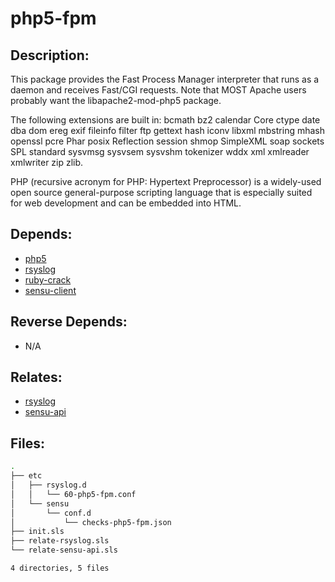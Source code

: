# php5-fpm

## Description:

This package provides the Fast Process Manager interpreter that runs as a daemon and receives Fast/CGI requests.  Note that MOST Apache users probably want the libapache2-mod-php5 package.

The following extensions are built in: bcmath bz2 calendar Core ctype date dba dom ereg exif fileinfo filter ftp gettext hash iconv libxml mbstring mhash openssl pcre Phar posix Reflection session shmop SimpleXML soap sockets SPL standard sysvmsg sysvsem sysvshm tokenizer wddx xml xmlreader xmlwriter zip zlib.

PHP (recursive acronym for PHP: Hypertext Preprocessor) is a widely-used open source general-purpose scripting language that is especially suited for web development and can be embedded into HTML.

## Depends:

  -  [php5](/salt/php5)
  -  [rsyslog](/salt/rsyslog)
  -  [ruby-crack](/salt/ruby-crack)
  -  [sensu-client](/salt/sensu-client)

## Reverse Depends:

  -  N/A

## Relates:

  -  [rsyslog](/salt/rsyslog)
  -  [sensu-api](/salt/sensu-api)

## Files:

```bash
.
├── etc
│   ├── rsyslog.d
│   │   └── 60-php5-fpm.conf
│   └── sensu
│       └── conf.d
│           └── checks-php5-fpm.json
├── init.sls
├── relate-rsyslog.sls
└── relate-sensu-api.sls

4 directories, 5 files
```
